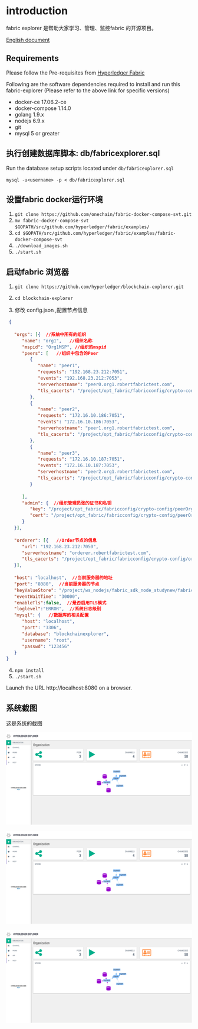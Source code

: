 # introduction

fabric explorer 是帮助大家学习、管理、监控fabric 的开源项目。

[English document](https://github.com/hyperledger/blockchain-explorer/blob/master/fabric-explorer/README.md)


## Requirements

Please follow the Pre-requisites from [Hyperledger Fabric](http://hyperledger-fabric.readthedocs.io/en/latest/prereqs.html)

Following are the software dependencies required to install and run this fabric-explorer (Please refer to the above link for specific versions)
* docker-ce 17.06.2-ce
* docker-compose 1.14.0
* golang 1.9.x
* nodejs 6.9.x
* git
* mysql 5 or greater

## 执行创建数据库脚本: db/fabricexplorer.sql

Run the database setup scripts located under `db/fabricexplorer.sql`

`mysql -u<username> -p < db/fabricexplorer.sql`


## 设置fabric docker运行环境

1. `git clone https://github.com/onechain/fabric-docker-compose-svt.git`
2. `mv fabric-docker-compose-svt $GOPATH/src/github.com/hyperledger/fabric/examples/`
3. `cd $GOPATH/src/github.com/hyperledger/fabric/examples/fabric-docker-compose-svt`
4. `./download_images.sh`
5. `./start.sh`


## 启动fabric 浏览器

1. `git clone https://github.com/hyperledger/blockchain-explorer.git`
2. `cd blockchain-explorer`


3. 修改 config.json ,配置节点信息

```json
 {

   "orgs": [{  //系统中所有的组织
      "name": "org1",   //组织名称
      "mspid": "Org1MSP", //组织的mspid
      "peers": [   //组织中包含的Peer
         {
            "name": "peer1",
            "requests": "192.168.23.212:7051",
            "events": "192.168.23.212:7053",
            "serverhostname": "peer0.org1.robertfabrictest.com",
            "tls_cacerts": "/project/opt_fabric/fabricconfig/crypto-config/peerOrganizations/org1.robertfabrictest.com/peers/peer0.org1.robertfabrictest.com/tls/ca.crt"
         },
         {
            "name": "peer2",
            "requests": "172.16.10.186:7051",
            "events": "172.16.10.186:7053",
            "serverhostname": "peer1.org1.robertfabrictest.com",
            "tls_cacerts": "/project/opt_fabric/fabricconfig/crypto-config/peerOrganizations/org1.robertfabrictest.com/peers/peer1.org1.robertfabrictest.com/tls/ca.crt"
         },
         {
            "name": "peer3",
            "requests": "172.16.10.187:7051",
            "events": "172.16.10.187:7053",
            "serverhostname": "peer2.org1.robertfabrictest.com",
            "tls_cacerts": "/project/opt_fabric/fabricconfig/crypto-config/peerOrganizations/org1.robertfabrictest.com/peers/peer2.org1.robertfabrictest.com/tls/ca.crt"
         }

      ],
      "admin": {  //组织管理员张的证书和私钥
         "key": "/project/opt_fabric/fabricconfig/crypto-config/peerOrganizations/org1.robertfabrictest.com/users/Admin@org1.robertfabrictest.com/msp/keystore",
         "cert": "/project/opt_fabric/fabricconfig/crypto-config/peerOrganizations/org1.robertfabrictest.com/users/Admin@org1.robertfabrictest.com/msp/signcerts"
      }
   }],

   "orderer": [{   //Order节点的信息
      "url": "192.168.23.212:7050",
      "serverhostname": "orderer.robertfabrictest.com",
      "tls_cacerts": "/project/opt_fabric/fabricconfig/crypto-config/ordererOrganizations/robertfabrictest.com/orderers/orderer.robertfabrictest.com/tls/ca.crt"
   }],

   "host": "localhost",  //当前服务器的地址
   "port": "8080",  //当前服务器的节点
   "keyValueStore": "/project/ws_nodejs/fabric_sdk_node_studynew/fabric-client-kvs",  //私钥的存放位置，
   "eventWaitTime": "30000",
   "enableTls":false,  //是否启用TLS模式
   "loglevel":"ERROR",  //系统日志级别
   "mysql": {   //数据库的相关配置
      "host": "localhost",
      "port": "3306",
      "database": "blockchainexplorer",
      "username": "root",
      "passwd": "123456"
   }
}

```

4. `npm install`
5. `./start.sh`

Launch the URL http://localhost:8080 on a browser.

## 系统截图

这是系统的截图

![Fabric Explorer](https://raw.githubusercontent.com/robertfeng1980/gitresource/master/b1.png)

![Fabric Explorer](https://raw.githubusercontent.com/robertfeng1980/gitresource/master/b1.png)

![Fabric Explorer](https://raw.githubusercontent.com/robertfeng1980/gitresource/master/b1.png)



